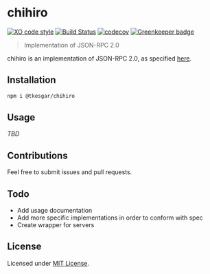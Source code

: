 # chihiro

[![XO code style](https://img.shields.io/badge/code_style-XO-5ed9c7.svg)](https://github.com/xojs/xo)
[![Build Status](https://travis-ci.org/tkesgar/chihiro.svg?branch=master)](https://travis-ci.org/tkesgar/chihiro)
[![codecov](https://codecov.io/gh/tkesgar/chihiro/branch/master/graph/badge.svg)](https://codecov.io/gh/tkesgar/chihiro)
[![Greenkeeper badge](https://badges.greenkeeper.io/tkesgar/chihiro.svg)](https://greenkeeper.io/)

> Implementation of JSON-RPC 2.0

chihiro is an implementation of JSON-RPC 2.0, as specified [here][jsonrpc-spec].

## Installation

```sh
npm i @tkesgar/chihiro
```

## Usage

*TBD*

## Contributions

Feel free to submit issues and pull requests.

## Todo

  - Add usage documentation
  - Add more specific implementations in order to conform with spec
  - Create wrapper for servers

## License

Licensed under [MIT License][license].

[jsonrpc-spec]: https://www.jsonrpc.org/specification#extensions
[license]: https://github.com/tkesgar/chihiro/blob/master/LICENSE
[stringify]: https://developer.mozilla.org/en-US/docs/Web/JavaScript/Reference/Global_Objects/JSON/stringify
